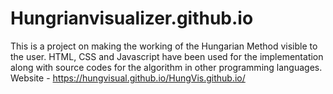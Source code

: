 # Hungrianvisualizer.github.io
This is a project on making the working of the Hungarian Method visible to the user. HTML, CSS and Javascript have been used for the implementation along with source codes for the algorithm in other programming languages.
Website - https://hungvisual.github.io/HungVis.github.io/

